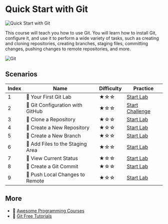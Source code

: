 # Quick Start with Git

![Quick Start with Git](https://cover-creator.labex.io/quick-start-with-git.png)

This course will teach you how to use Git. You will learn how to install Git, configure it, and use it to perform a wide variety of tasks, such as creating and cloning repositories, creating branches, staging files, committing changes, pushing changes to remote repositories, and more. 

![Git](https://img.shields.io/badge/Git-whitesmoke?style=for-the-badge&logo=git)


## Scenarios

|   Index | Name                            | Difficulty   | Practice                                                               |
|---------|---------------------------------|--------------|------------------------------------------------------------------------|
|       1 | 📖 Your First Git Lab            | ★☆☆          | <a target='_blank' href='https://labex.io/labs/92739'>Start Lab</a>    |
|       2 | 🎯 Git Configuration with GitHub | ★☆☆          | <a target='_blank' href='https://labex.io/labs/23'>Start Challenge</a> |
|       3 | 📖 Clone a Repository            | ★☆☆          | <a target='_blank' href='https://labex.io/labs/12707'>Start Lab</a>    |
|       4 | 📖 Create a New Repository       | ★☆☆          | <a target='_blank' href='https://labex.io/labs/12718'>Start Lab</a>    |
|       5 | 📖 Create a New Branch           | ★☆☆          | <a target='_blank' href='https://labex.io/labs/12714'>Start Lab</a>    |
|       6 | 📖 Add Files to the Staging Area | ★☆☆          | <a target='_blank' href='https://labex.io/labs/12761'>Start Lab</a>    |
|       7 | 📖 View Current Status           | ★☆☆          | <a target='_blank' href='https://labex.io/labs/12781'>Start Lab</a>    |
|       8 | 📖 Create a Git Commit           | ★☆☆          | <a target='_blank' href='https://labex.io/labs/12715'>Start Lab</a>    |
|       9 | 📖 Push Local Changes to Remote  | ★☆☆          | <a target='_blank' href='https://labex.io/labs/12748'>Start Lab</a>    |

## More

- 🔗 [Awesome Programming Courses](https://github.com/labex-labs/awesome-programming-courses)
- 🔗 [Git Free Tutorials](https://github.com/labex-labs/git-free-tutorials)

